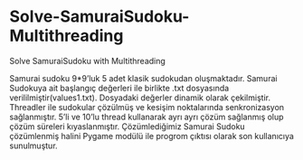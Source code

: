 # Solve-SamuraiSudoku-Multithreading

 Solve SamuraiSudoku with Multithreading
 
Samurai sudoku 9*9’luk 5 adet klasik sudokudan oluşmaktadır. Samurai Sudokuya ait başlangıç değerleri ile birlikte .txt dosyasında verililmiştir(values1.txt). Dosyadaki değerler dinamik olarak çekilmiştir. Threadler ile sudokular çözülmüş ve kesişim noktalarında senkronizasyon sağlanmıştır. 5’li ve 10’lu thread kullanarak ayrı ayrı çözüm sağlanmış olup çözüm süreleri kıyaslanmıştır. Çözümlediğimiz Samurai Sudoku çözümlenmiş halini Pygame modülü ile progrom çıktısı olarak son kullanıcıya sunulmuştur. 


